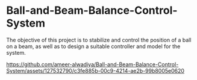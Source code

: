 # Ball-and-Beam-Balance-Control-System

The objective of this project is to stabilize and control the position of a ball on a beam, as well as to design a suitable controller and model for the system.

https://github.com/ameer-alwadiya/Ball-and-Beam-Balance-Control-System/assets/127532790/c3fe885b-00c9-4214-ae2b-99b8005e0620
<!-- Continue with the rest of your README content -->
